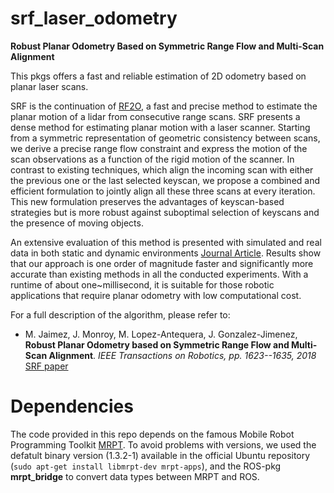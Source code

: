 # srf_laser_odometry
**Robust Planar Odometry Based on Symmetric Range Flow and Multi-Scan Alignment**

This pkgs offers a fast and reliable estimation of 2D odometry based on planar laser scans.

SRF is the continuation of [RF2O](https://github.com/MAPIRlab/rf2o_laser_odometry), a fast and precise method to estimate the planar motion of a lidar from consecutive range scans. SRF presents a dense method for estimating planar motion with a laser scanner. Starting from a symmetric representation of geometric consistency between scans, we derive a precise range flow constraint and express the motion of the scan observations as a function of the rigid motion of the scanner. In contrast to existing techniques, which align the incoming scan with either the previous one or the last selected keyscan, we propose a combined and efficient formulation to jointly align all these three scans at every iteration. This new formulation preserves the advantages of keyscan-based strategies but is more robust against suboptimal selection of keyscans and the presence of moving objects.

An extensive evaluation of this method is presented with simulated and real data in both static and dynamic environments [Journal Article](http://mapir.isa.uma.es/work/SRF-Odometry). Results show that our approach is one order of magnitude faster and significantly more accurate than existing methods in all the conducted experiments. With a runtime of about one~millisecond, it is suitable for those robotic applications that require planar odometry with low computational cost.

For a full description of the algorithm, please refer to: 
- M. Jaimez, J. Monroy, M. Lopez-Antequera, J. Gonzalez-Jimenez,
**Robust Planar Odometry based on Symmetric Range Flow and Multi-Scan Alignment**. *IEEE Transactions on Robotics, pp. 1623--1635, 2018* [SRF paper](http://mapir.isa.uma.es/work/SRF-Odometry)

# Dependencies
The code provided in this repo depends on the famous Mobile Robot Programming Toolkit [MRPT](https://www.mrpt.org/). To avoid problems with versions, we used the defatult binary version (1.3.2-1) available in the official Ubuntu repository (`sudo apt-get install libmrpt-dev mrpt-apps`), and the ROS-pkg **mrpt_bridge** to convert data types between MRPT and ROS.
